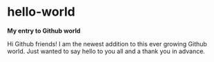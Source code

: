# hello-world
**My entry to Github world**

Hi Github friends!
I am the newest addition to this ever growing Github world. 
Just wanted to say hello to you all and a thank you in advance. 

[^1]: Love all.
